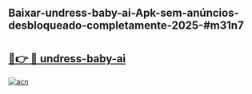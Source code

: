 ## Baixar-undress-baby-ai-Apk-sem-anúncios-desbloqueado-completamente-2025-#m31n7

# <h2><a href="https://ainizakaria.my?title=undress-baby-ai&ref=20M">🔗👉 🔴 undress-baby-ai</a></h2>

[![acn](https://github.com/user-attachments/assets/0f9c940e-d8b0-45ae-aac7-cd30a18b3e1c)](https://ainizakaria.my?title=undress-baby-ai&ref=20M)

